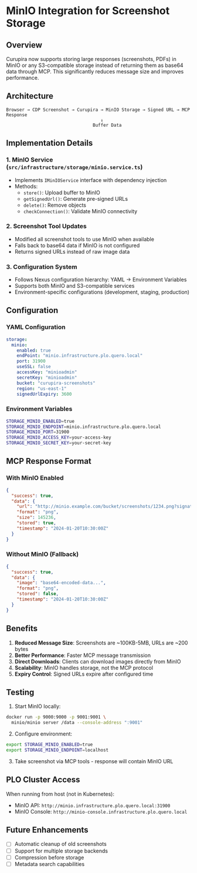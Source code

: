 # MinIO Integration for Screenshot Storage

## Overview

Curupira now supports storing large responses (screenshots, PDFs) in MinIO or any S3-compatible storage instead of returning them as base64 data through MCP. This significantly reduces message size and improves performance.

## Architecture

```
Browser → CDP Screenshot → Curupira → MinIO Storage → Signed URL → MCP Response
                                    ↓
                                 Buffer Data
```

## Implementation Details

### 1. MinIO Service (`src/infrastructure/storage/minio.service.ts`)
- Implements `IMinIOService` interface with dependency injection
- Methods:
  - `store()`: Upload buffer to MinIO
  - `getSignedUrl()`: Generate pre-signed URLs
  - `delete()`: Remove objects
  - `checkConnection()`: Validate MinIO connectivity

### 2. Screenshot Tool Updates
- Modified all screenshot tools to use MinIO when available
- Falls back to base64 data if MinIO is not configured
- Returns signed URLs instead of raw image data

### 3. Configuration System
- Follows Nexus configuration hierarchy: YAML → Environment Variables
- Supports both MinIO and S3-compatible services
- Environment-specific configurations (development, staging, production)

## Configuration

### YAML Configuration
```yaml
storage:
  minio:
    enabled: true
    endPoint: "minio.infrastructure.plo.quero.local"
    port: 31900
    useSSL: false
    accessKey: "minioadmin"
    secretKey: "minioadmin"
    bucket: "curupira-screenshots"
    region: "us-east-1"
    signedUrlExpiry: 3600
```

### Environment Variables
```bash
STORAGE_MINIO_ENABLED=true
STORAGE_MINIO_ENDPOINT=minio.infrastructure.plo.quero.local
STORAGE_MINIO_PORT=31900
STORAGE_MINIO_ACCESS_KEY=your-access-key
STORAGE_MINIO_SECRET_KEY=your-secret-key
```

## MCP Response Format

### With MinIO Enabled
```json
{
  "success": true,
  "data": {
    "url": "http://minio.example.com/bucket/screenshots/1234.png?signature=...",
    "format": "png",
    "size": 145236,
    "stored": true,
    "timestamp": "2024-01-20T10:30:00Z"
  }
}
```

### Without MinIO (Fallback)
```json
{
  "success": true,
  "data": {
    "image": "base64-encoded-data...",
    "format": "png",
    "stored": false,
    "timestamp": "2024-01-20T10:30:00Z"
  }
}
```

## Benefits

1. **Reduced Message Size**: Screenshots are ~100KB-5MB, URLs are ~200 bytes
2. **Better Performance**: Faster MCP message transmission
3. **Direct Downloads**: Clients can download images directly from MinIO
4. **Scalability**: MinIO handles storage, not the MCP protocol
5. **Expiry Control**: Signed URLs expire after configured time

## Testing

1. Start MinIO locally:
```bash
docker run -p 9000:9000 -p 9001:9001 \
  minio/minio server /data --console-address ":9001"
```

2. Configure environment:
```bash
export STORAGE_MINIO_ENABLED=true
export STORAGE_MINIO_ENDPOINT=localhost
```

3. Take screenshot via MCP tools - response will contain MinIO URL

## PLO Cluster Access

When running from host (not in Kubernetes):
- MinIO API: `http://minio.infrastructure.plo.quero.local:31900`
- MinIO Console: `http://minio-console.infrastructure.plo.quero.local`

## Future Enhancements

- [ ] Automatic cleanup of old screenshots
- [ ] Support for multiple storage backends
- [ ] Compression before storage
- [ ] Metadata search capabilities